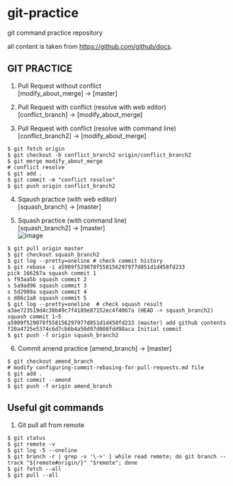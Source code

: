 # git-practice
git command practice repository

all content is taken from https://github.com/github/docs.

## GIT PRACTICE
1. Pull Request without conflict  
[modify_about_merge] -> [master]  

2. Pull Request with conflict (resolve with web editor)  
[conflict_branch] -> [modify_about_merge]  

3. Pull Request with conflict (resolve with command line)  
[conflict_branch2] -> [modify_about_merge]  
```
$ git fetch origin
$ git checkout -b conflict_branch2 origin/conflict_branch2
$ git merge modify_about_merge
# conflict resolve
$ git add .
$ git commit -m "conflict resolve"
$ git push origin conflict_branch2
```

4. Sqaush practice (with web editor)  
[squash_branch] -> [master]  

5. Squash practice (with command line)  
[squash_branch2] -> [master]  
![image](https://user-images.githubusercontent.com/10149398/128968477-0f2bdc45-b879-43ee-ac28-2f07f4797fb0.png)
```
$ git pull origin master
$ git checkout squash_branch2
$ git log --pretty=oneline # check commit history
$ git rebase -i a5909f529078f558156297977d851d1d458fd233
pick 166267a squash commit 1
s f93aa5b squash commit 2
s 5a9ad96 squash commit 3
s 5d2909a squash commit 4
s d86c1a8 squash commit 5
$ git log --pretty=oneline  # check squash result
a3ae723519d4c38b49c7f4189e87152ec4f4067a (HEAD -> squash_branch2) squash commit 1~5
a5909f529078f558156297977d851d1d458fd233 (master) add github contents
f20a4725e5374c6d7cb6b4a50d97d008fdd98aca Initial commit
$ git push -f origin squash_branch2
```

6. Commit amend practice
[amend_branch] -> [master]
```
$ git checkout amend_branch
# modify configuring-commit-rebasing-for-pull-requests.md file
$ git add .
$ git commit --amend
$ git push -f origin amend_branch
```

## Useful git commands  
1. Git pull all from remote  
```
$ git status
$ git remote -v
$ git log -5 --oneline
$ git branch -r | grep -v '\->' | while read remote; do git branch --track "${remote#origin/}" "$remote"; done
$ git fetch --all
$ git pull --all
```
